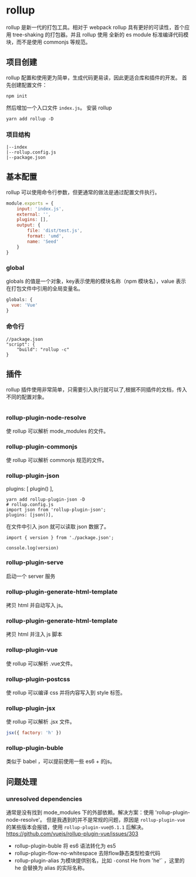 # rollup
rollup 是新一代的打包工具。相对于 webpack rollup 具有更好的可读性，首个应用 tree-shaking 的打包器。并且 rollup 使用
全新的 es module 标准编译代码模块，而不是使用 commonjs 等规范。

## 项目创建
rollup 配置和使用更为简单，生成代码更易读，因此更适合库和插件的开发。
首先创建配置文件：
```
npm init
```
然后增加一个入口文件 `index.js`。
安装 rollup
```
yarn add rollup -D
```
### 项目结构
```
|--index
|--rollup.config.js
|--package.json
```

## 基本配置
rollup 可以使用命令行参数，但更通常的做法是通过配置文件执行。
```javascript
module.exports = {
    input: 'index.js',
    external: '',
    plugins: [],
    output: {
        file: 'dist/test.js',
        format: 'umd',
        name: 'Seed'
    }
}
```

### global
globals 的值是一个对象，key表示使用的模块名称（npm 模块名），value 表示在打包文件中引用的全局变量名。
```javascript
globals: {
  vue: 'Vue'
}
```
### 命令行
```
//package.json
"script": {
    "build": "rollup -c"
}
```

## 插件
rollup 插件使用非常简单，只需要引入执行就可以了,根据不同插件的文档，传入不同的配置对象。
```javascript

```
### rollup-plugin-node-resolve
使 rollup 可以解析 mode_modules 的文件。

### rollup-plugin-commonjs
使 rollup 可以解析 commonjs 规范的文件。

### rollup-plugin-json
plugins: [
  plugin()
],
```
yarn add rollup-plugin-json -D
# rollup.config.js
import json from 'rollup-plugin-json';
plugins: [json()],
```
在文件中引入 json 就可以读取 json 数据了。
```javasript
import { version } from './package.json';

console.log(version)
```
### rollup-plugin-serve
启动一个 server 服务

### rollup-plugin-generate-html-template
拷贝 html 并自动写入 js。

### rollup-plugin-generate-html-template
拷贝 html 并注入 js 脚本

### rollup-plugin-vue
使 rollup 可以解析 .vue文件。

### rollup-plugin-postcss
使 rollup 可以编译 css 并将内容写入到 style 标签。 

### rollup-plugin-jsx
使 rollup 可以解析 .jsx 文件。
```javascript
jsx({ factory: 'h' })
```

### rollup-plugin-buble
类似于 babel ，可以提前使用一些 es6 + 的js。

## 问题处理

### unresolved dependencies
通常是没有找到 mode_modules 下的外部依赖。解决方案：使用 'rollup-plugin-node-resolve'。
但是我遇到的并不是常规的问题，原因是 `rollup-plugin-vue` 的某些版本会报错，使用 `rollup-plugin-vue@5.1.1` 后解决。
https://github.com/vuejs/rollup-plugin-vue/issues/303

- rollup-plugin-buble 将 es6 语法转化为 es5
- rollup-plugin-flow-no-whitespace 去除flow静态类型检查代码
- rollup-plugin-alias 为模块提供别名，比如 `·`const He from 'he'` ，这里的 he 会替换为 alias 的实际名称。
